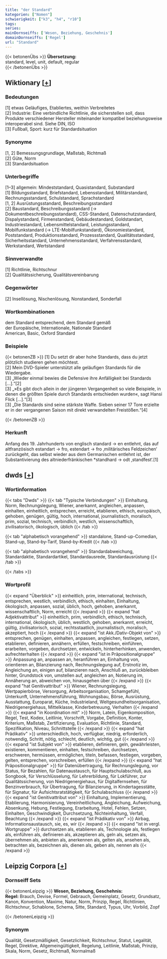 ```yaml
---
title: "der Standard"
kategorien: ["Nomen"]
schwierigkeit: ["k3", "h4", "r10"]
tags:
series:
mainDornseiffs: ['Wesen, Beziehung, Geschehnis']
domainDornseiffs: ['Regel']
url: "Standard"
---
```


{{< betonenÜbs >}}
**Übersetzung:**  
standard, level, unit, default, regular  
{{< /betonenÜbs >}}

## Wiktionary [[+](https://de.wiktionary.org/wiki/Standard)]

### Bedeutungen
[1] etwas Geläufiges, Etabliertes, weithin Verbreitetes  
[2] Industrie: Eine verbindliche Richtlinie, die sicherstellen soll, dass Produkte verschiedener Hersteller miteinander kompatibel beziehungsweise interoperabel sind. Siehe DIN, ISO  
[3] Fußball, Sport: kurz für Standardsituation  

### Synonyme
[1, 2] Bemessungsgrundlage, Maßstab, Richtmaß  
[2] Güte, Norm  
[3] Standardsituation  

### Unterbegriffe
[1–3] allgemein: Mindeststandard, Quasistandard, Substandard  
[1] Bildungsstandard, Briefstandard, Lebensstandard, Militärstandard, Rechnungsstandard, Schulstandard, Sprachstandard  
[1, 2] Ausrüstungsstandard, Beschreibungsstandard  
[2] Baustandard, Beschreibungsstandard (→ Dokumentbeschreibungsstandard), CSS-Standard, Datenschutzstandard, Dispalystandard, Firmenstandard, Gebäudestandard, Goldstandart, Industriestandard, Lebensmittelstandard, Leistungsstandard, Mobilfunkstandard (→ LTE-Mobilfunkstandard), Ökonomiestandard, Poststandard, Produktionsstandard, Prozessstandard, Qualitätsstandard, Sicherheitsstandard, Unternehmensstandard, Verfahrensstandard, Werkstandard, Wertstandard  

### Sinnverwandte
[1] Richtlinie, Richtschnur  
[2] Qualitätssicherung, Qualitätsvereinbarung  

### Gegenwörter
[2] Insellösung, Nischenlösung, Nonstandard, Sonderfall  

### Wortkombinationen
dem Standard entsprechend, dem Standard gemäß  
der Europäische, Internationale, Nationale Standard  
American, Basic, Oxford Standard  

### Beispiele
{{< betonenZB >}}
[1] Du setzt dir aber hohe Standards, dass du jetzt plötzlich studieren gehen möchtest.  
[2] Mein DVD-Spieler unterstützt alle geläufigen Standards für die Wiedergabe.  
[3] „Wieder einmal bewies die Defensive ihre Anfälligkeit bei Standards […].“[2]  
[3] „»Es gibt doch allein in der jüngeren Vergangenheit so viele Beispiele, in denen die größten Spiele durch Standards entschieden wurden«, sagt Hansi Flick […].“[3]  
[3] „Die Standards sind seine stärkste Waffe. Sieben seiner 17 Tore erzielte er in der vergangenen Saison mit direkt verwandelten Freistößen.“[4]  

{{< /betonenZB >}}
### Herkunft
Anfang des 19. Jahrhunderts von englisch standard → en entlehnt, das auf altfranzösisch estandart → fro, estendart → fro ‚militärisches Feldzeichen‘ zurückgeht, das selbst wieder aus dem Germanischen entlehnt ist, der Substantivierung des altniederfränkischen *standhard → odt ‚standfest‘.[1]  



## dwds [[+](https://www.dwds.de/wb/Standard)]

### Wortinformation
{{< tabs "Dwds" >}}
{{< tab "Typische Verbindungen" >}}
Einhaltung, Norm, Rechnungslegung, Wiener, anerkannt, angleichen, anpassen, einhalten, einheitlich, entsprechen, erreicht, etablieren, ethisch, europäisch, gehoben, genügen, gültig, hoch, international, journalistisch, moralisch, prim, sozial, technisch, verbindlich, westlich, wissenschaftlich, zivilisatorisch, ökologisch, üblich
{{< /tab >}}

{{< tab "alphabetisch vorangehend" >}}
standalone, Stand-up-Comedian, Stand-up, Stand-by-Tarif, Stand-by-Kredit
{{< /tab >}}

{{< tab "alphabetisch vorangehend" >}}
Standardabweichung, Standardaktie, Standardartikel, Standardausrede, Standardausrüstung
{{< /tab >}}

{{< /tabs >}}

### Wortprofil
{{< expand "Überblick" >}} einheitlich, prim, international, technisch, entsprechen, westlich, verbindlich, ethisch, einhalten, Einhaltung, ökologisch, anpassen, sozial, üblich, hoch, gehoben, anerkannt, wissenschaftlich, Norm, erreicht {{< /expand >}}
{{< expand "hat Adjektivattribut" >}} einheitlich, prim, verbindlich, ethisch, technisch, international, ökologisch, üblich, westlich, gehoben, anerkannt, erreicht, gültig, zivilisatorisch, sozial, rechtsstaatlich, journalistisch, moralisch, akzeptiert, hoch {{< /expand >}}
{{< expand "ist Akk./Dativ-Objekt von" >}} entsprechen, genügen, einhalten, anpassen, angleichen, festlegen, setzen, etablieren, definieren, annähern, erfüllen, festschreiben, einführen, erarbeiten, vorgeben, durchsetzen, entwickeln, hinterherhinken, anwenden, aufrechterhalten {{< /expand >}}
{{< expand "ist in Präpositionalgruppe" >}} Anpassung an, anpassen an, heranführen an, Einhaltung von, orientieren an, Bilanzierung nach, Rechnungslegung auf, Erstnotiz im, Angleichung an, einigen auf, bilanzieren nach, Anschluß an, zurückbleiben hinter, Grundstock von, umstellen auf, angleichen an, Notierung im, Annäherung an, abweichen von, hinausgehen über {{< /expand >}}
{{< expand "hat Genitivattribut" >}} Wiener, Rechnungslegung, Wertpapierbörse, Versorgung, Arbeitsorganisation, Schamgefühl, Unterkunft, Unternehmensführung, Wohnungsbau, Börse, Ausrüstung, Ausstattung, Europarat, Küche, Industrieland, Weltgesundheitsorganisation, Niedrigenergiehaus, Mittelklasse, Kinderbetreuung, Verhalten {{< /expand >}}
{{< expand "in Koordination mit" >}} Norm, Latein, Eigenkomposition, Regel, Test, Kodex, Leitlinie, Vorschrift, Vorgabe, Definition, Konter, Kriterium, Maßstab, Zertifizierung, Evaluation, Richtlinie, Standard, Spezifikation, Niveau, Schnittstelle {{< /expand >}}
{{< expand "hat Prädikativ" >}} unterschiedlich, hoch, verfügbar, niedrig, erforderlich, notwendig, Schritt, nötig, schlecht, deutlich, wichtig, gut {{< /expand >}}
{{< expand "ist Subjekt von" >}} etablieren, definieren, geln, gewährleisten, existieren, kommentieren, einhalten, festschreiben, durchsetzen, erschweren, hermüssen, ermöglichen, titeln, befassen, festlegen, vorgeben, gelten, entsprechen, vorschreiben, erfüllen {{< /expand >}}
{{< expand "hat Präpositionalgruppe" >}} für Datenübertragung, für Rechnungslegung, vor Status, für Bezahlen, für Datenaustausch, für Hauptschulabschluß, aus Songbook, für Verschlüsselung, für Lehrerbildung, für Lokführer, zur Qualitätssicherung, von Niedrigenergiehaus, für Digitalfernsehen, für Benzinverbrauch, für Übertragung, für Bilanzierung, in Kindertagesstätte, für Signatur, für Aufsichtsratstätigkeit, für Schulabschluss {{< /expand >}}
{{< expand "ist Genitivattribut von" >}} Einhaltung, Implementierung, Etablierung, Harmonisierung, Vereinheitlichung, Angleichung, Aufweichung, Absenkung, Hebung, Festlegung, Erarbeitung, Hotel, Fehlen, Setzen, Einhalten, Geschwindigkeit, Durchsetzung, Nichteinhaltung, Verfall, Beachtung {{< /expand >}}
{{< expand "ist Prädikativ von" >}} Airbag, Informationsaustausch, sie, es, wir {{< /expand >}}
{{< expand "ist in vergl. Wortgruppe" >}} durchsetzen als, etablieren als, Technologie als, festlegen als, einführen als, definieren als, akzeptieren als, geln als, setzen als, übernehmen als, anbieten als, anerkennen als, gelten als, ansehen als, betrachten als, bezeichnen als, dienen als, geben als, nennen als {{< /expand >}}

## Leipzig Corpora [[+](https://corpora.uni-leipzig.de/en/res?word=Standard&corpusId=deu_newscrawl-public_2018)]

### Dornseiff Sets
{{< betonenLeipzig >}}
**Wesen, Beziehung, Geschehnis:**  
**Regel:** Brauch, Devise, Formel, Gebrauch, Gemeinplatz, Gesetz, Grundsatz, Kanon, Konvention, Maxime, Natur, Norm, Prinzip, Regel, Richtlinien, Richtschnur, Schablone, Schema, Sitte, Standard, Typus, Uhr, Vorbild, Zopf  

{{< /betonenLeipzig >}}

### Synonym
Qualität, Gesetzmäßigkeit, Gesetzlichkeit, Richtschnur, Statut, Legalität, Regel, Direktive, Allgemeingültigkeit, Regelung, Leitlinie, Maßstab, Prinzip, Skala, Norm, Gesetz, Richtmaß, Normalmaß

